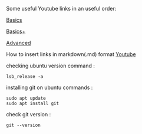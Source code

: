 Some useful Youtube links in an useful order:

[Basics](https://www.youtube.com/watch?v=SWYqp7iY_Tc)

[Basics+](https://www.youtube.com/watch?v=RGOj5yH7evk)

[Advanced](https://www.youtube.com/watch?v=0SJCYPsef54)

How to insert links in markdown(.md) format [Youtube](https://www.youtube.com/watch?v=0aJCGOxeHVk)


checking ubuntu version command : 
```
lsb_release -a
```

installing git on ubuntu commands : 
```
sudo apt update
sudo apt install git
```
  
check git version : 
```
git --version
```
